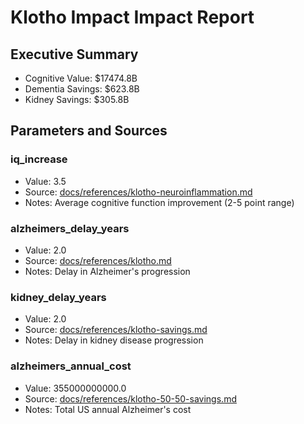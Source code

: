 # Klotho Impact Impact Report

## Executive Summary
- Cognitive Value: $17474.8B
- Dementia Savings: $623.8B
- Kidney Savings: $305.8B

## Parameters and Sources
### iq_increase
- Value: 3.5
- Source: [docs/references/klotho-neuroinflammation.md](docs/references/klotho-neuroinflammation.md)
- Notes: Average cognitive function improvement (2-5 point range)

### alzheimers_delay_years
- Value: 2.0
- Source: [docs/references/klotho.md](docs/references/klotho.md)
- Notes: Delay in Alzheimer's progression

### kidney_delay_years
- Value: 2.0
- Source: [docs/references/klotho-savings.md](docs/references/klotho-savings.md)
- Notes: Delay in kidney disease progression

### alzheimers_annual_cost
- Value: 355000000000.0
- Source: [docs/references/klotho-50-50-savings.md](docs/references/klotho-50-50-savings.md)
- Notes: Total US annual Alzheimer's cost

